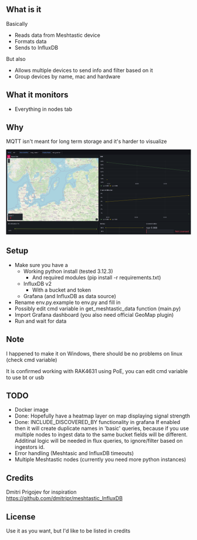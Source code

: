 ## What is it
Basically
- Reads data from Meshtastic device
- Formats data
- Sends to InfluxDB

But also
- Allows multiple devices to send info and filter based on it
- Group devices by name, mac and hardware

## What it monitors
- Everything in nodes tab

## Why
MQTT isn't meant for long term storage and it's harder to visualize

[<img src="./grafana-dashboard.png">]()

## Setup
- Make sure you have a 
  - Working python install (tested 3.12.3)
    - And required modules (pip install -r requirements.txt)
  - InfluxDB v2
    - With a bucket and token
  - Grafana (and InfluxDB as data source)
- Rename env.py.example to env.py and fill in
- Possibly edit cmd variable in get_meshtastic_data function (main.py)
- Import Grafana dashboard (you also need official GeoMap plugin)
- Run and wait for data

## Note
I happened to make it on Windows, there should be no problems on linux (check cmd variable)

It is confirmed working with RAK4631 using PoE, you can edit cmd variable to use bt or usb

## TODO
- Docker image
- Done: Hopefully have a heatmap layer on map displaying signal strength
- Done: INCLUDE_DISCOVERED_BY functionality in grafana
If enabled then it will create duplicate names in 'basic' queries, because if you use multiple nodes to ingest data to the same bucket fields will be different.
Additinal logic will be needed in flux queries, to ignore/filter based on ingestors id.
- Error handling (Meshtasic and InfluxDB timeouts)
- Multiple Meshtastic nodes (currently you need more python instances) 

## Credits
Dmitri Prigojev for inspiration
https://github.com/dmitripr/meshtastic_InfluxDB

## License
Use it as you want, but I'd like to be listed in credits
